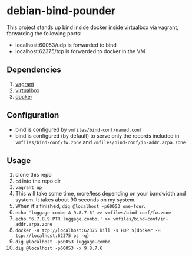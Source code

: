 # debian-bind-pounder

This project stands up bind inside docker inside virtualbox via vagrant,
forwarding the following ports:

* localhost:60053/udp is forwarded to bind
* localhost:62375/tcp is forwarded to docker in the VM

## Dependencies

1. [vagrant](http://vagrantup.com)
1. [virtualbox](http://virtualbox.com)
1. [docker](http://docker.com)

## Configuration

* bind is configured by ```vmfiles/bind-conf/named.conf```
* bind is configured (by default) to serve only the records included in ```vmfiles/bind-conf/fw.zone``` and ```vmfiles/bind-conf/in-addr.arpa.zone```

## Usage

1. clone this repo
1. ```cd``` into the repo dir
1. ```vagrant up```
 1. This will take some time, more/less depending on your bandwidth and system. It takes about 90 seconds on my system.
1. When it's finished, ```dig @localhost -p60053 one-four```.
1. ```echo 'luggage-combo A 9.8.7.6' >> vmfiles/bind-conf/fw.zone```
1. ```echo '6.7.8.9 PTR luggage.combo.' >> vmfiles/bind-conf/in-addr.arpa.zone```
1. ```docker -H tcp://localhost:62375 kill -s HUP $(docker -H tcp://localhost:62375 ps -q)```
1. ```dig @localhost -p60053 luggage-combo```
1. ```dig @localhost -p60053 -x 9.8.7.6```



